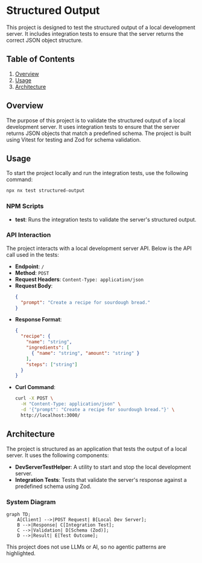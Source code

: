 # Structured Output

This project is designed to test the structured output of a local development server. It includes integration tests to ensure that the server returns the correct JSON object structure.

## Table of Contents
1. [Overview](#overview)
2. [Usage](#usage)
3. [Architecture](#architecture)

## Overview
The purpose of this project is to validate the structured output of a local development server. It uses integration tests to ensure that the server returns JSON objects that match a predefined schema. The project is built using Vitest for testing and Zod for schema validation.

## Usage
To start the project locally and run the integration tests, use the following command:

```bash
npx nx test structured-output
```

### NPM Scripts
- **test**: Runs the integration tests to validate the server's structured output.

### API Interaction
The project interacts with a local development server API. Below is the API call used in the tests:

- **Endpoint**: `/`
- **Method**: `POST`
- **Request Headers**: `Content-Type: application/json`
- **Request Body**:
  ```json
  {
    "prompt": "Create a recipe for sourdough bread."
  }
  ```
- **Response Format**:
  ```json
  {
    "recipe": {
      "name": "string",
      "ingredients": [
        { "name": "string", "amount": "string" }
      ],
      "steps": ["string"]
    }
  }
  ```
- **Curl Command**:
  ```bash
  curl -X POST \
    -H "Content-Type: application/json" \
    -d '{"prompt": "Create a recipe for sourdough bread."}' \
    http://localhost:3000/
  ```

## Architecture
The project is structured as an application that tests the output of a local server. It uses the following components:

- **DevServerTestHelper**: A utility to start and stop the local development server.
- **Integration Tests**: Tests that validate the server's response against a predefined schema using Zod.

### System Diagram
```mermaid
graph TD;
    A[Client] -->|POST Request| B[Local Dev Server];
    B -->|Response| C[Integration Test];
    C -->|Validation| D[Schema (Zod)];
    D -->|Result| E[Test Outcome];
```

This project does not use LLMs or AI, so no agentic patterns are highlighted.

<!-- Last updated: 0308b1a3da967e903a9ef2c03aa3e4608ce199e9 -->